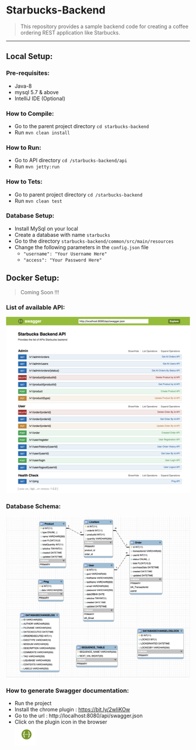 # Starbucks-Backend
>This repository provides a sample backend code for creating a coffee ordering REST application like Starbucks. 

------------------------------------------------------------------------------------------------------------------

## Local Setup:

### Pre-requisites:
* Java-8
* mysql 5.7 & above
* IntelliJ IDE (Optional)

### How to Compile:
* Go to the parent project directory `cd starbucks-backend`
* Run `mvn clean install`

### How to Run:
* Go to API directory `cd /starbucks-backend/api`
* Run `mvn jetty:run` 

### How to Tets:
* Go to parent project directory `cd /starbucks-backend`
* Run `mvn clean test` 

### Database Setup:
* Install MySql on your local
* Create a database with name `starbucks`
* Go to the directory `starbucks-backend/common/src/main/resources`
* Change the following parameters in the `config.json` file
    * `"username": "Your Username Here"`
    * `"access": "Your Password Here"`
    

## Docker Setup:
>Coming Soon !!!

### List of available API:

![SwaggerApiList.png](common/src/main/resources/images/SwaggerApiList.png)

### Database Schema: 

![DBSchemas.png](common/src/main/resources/images/DBSchemas.png)

### How to generate Swagger documentation:
* Run the project
* Install the chrome plugin : https://bit.ly/2wIiKOw
* Go to the url : http://localhost:8080/api/swagger.json
* Click on the plugin icon in the browser  
![PluginIcon.png](common/src/main/resources/images/PluginIcon.png)
